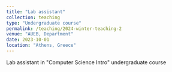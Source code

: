 ```yaml
---
title: "Lab assistant"
collection: teaching
type: "Undergraduate course"
permalink: /teaching/2024-winter-teaching-2
venue: "AUEB, Department"
date: 2023-10-01
location: "Athens, Greece"
---
```


Lab assistant in "Computer Science Intro" undergraduate course
